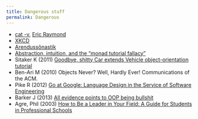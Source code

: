 ```yaml
---
title: Dangerous stuff
permalink: Dangerous
---
```


- [cat -v](http://harmful.cat-v.org/), [Eric Raymond](https://en.wikipedia.org/wiki/Eric_S._Raymond)
- [XKCD](http://xkcd.com/)
- [Arendussõnastik](https://agiil.github.io/sonastik/)
- [Abstraction, intuition, and the “monad tutorial fallacy”](https://byorgey.wordpress.com/2009/01/12/abstraction-intuition-and-the-monad-tutorial-fallacy/)
- Sitaker K (2011) [Goodbye, shitty Car extends Vehicle object-orientation tutorial](http://www.memonic.com/user/pneff/folder/development/id/1ttgT)
- Ben-Ari M (2010) Objects Never? Well, Hardly Ever! Communications of the ACM.
- Pike R (2012) [Go at Google: Language Design in the Service of Software Engineering](http://talks.golang.org/2012/splash.article)
- Barker J (2013) [All evidence points to OOP being bullshit](http://pivotallabs.com/all-evidence-points-to-oop-being-bullshit/)
- Agre, Phil (2003) [How to Be a Leader in Your Field: A Guide for Students in Professional Schools](http://polaris.gseis.ucla.edu/pagre/leader.html)